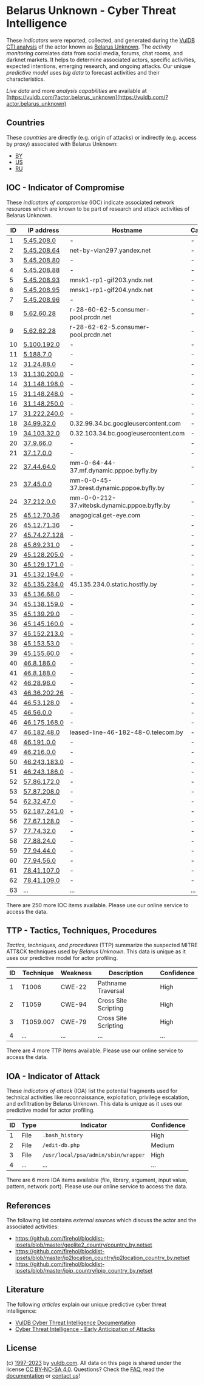 # Belarus Unknown - Cyber Threat Intelligence

These _indicators_ were reported, collected, and generated during the [VulDB CTI analysis](https://vuldb.com/?kb.cti) of the actor known as [Belarus Unknown](https://vuldb.com/?actor.belarus_unknown). The _activity monitoring_ correlates data from social media, forums, chat rooms, and darknet markets. It helps to determine associated actors, specific activities, expected intentions, emerging research, and ongoing attacks. Our unique _predictive model_ uses _big data_ to forecast activities and their characteristics.

_Live data_ and more _analysis capabilities_ are available at [https://vuldb.com/?actor.belarus_unknown](https://vuldb.com/?actor.belarus_unknown)

## Countries

These _countries_ are directly (e.g. origin of attacks) or indirectly (e.g. access by proxy) associated with Belarus Unknown:

* [BY](https://vuldb.com/?country.by)
* [US](https://vuldb.com/?country.us)
* [RU](https://vuldb.com/?country.ru)

## IOC - Indicator of Compromise

These _indicators of compromise_ (IOC) indicate associated network resources which are known to be part of research and attack activities of Belarus Unknown.

ID | IP address | Hostname | Campaign | Confidence
-- | ---------- | -------- | -------- | ----------
1 | [5.45.208.0](https://vuldb.com/?ip.5.45.208.0) | - | - | High
2 | [5.45.208.64](https://vuldb.com/?ip.5.45.208.64) | net-by-vlan297.yandex.net | - | High
3 | [5.45.208.80](https://vuldb.com/?ip.5.45.208.80) | - | - | High
4 | [5.45.208.88](https://vuldb.com/?ip.5.45.208.88) | - | - | High
5 | [5.45.208.93](https://vuldb.com/?ip.5.45.208.93) | mnsk1-rp1-gif203.yndx.net | - | High
6 | [5.45.208.95](https://vuldb.com/?ip.5.45.208.95) | mnsk1-rp1-gif204.yndx.net | - | High
7 | [5.45.208.96](https://vuldb.com/?ip.5.45.208.96) | - | - | High
8 | [5.62.60.28](https://vuldb.com/?ip.5.62.60.28) | r-28-60-62-5.consumer-pool.prcdn.net | - | High
9 | [5.62.62.28](https://vuldb.com/?ip.5.62.62.28) | r-28-62-62-5.consumer-pool.prcdn.net | - | High
10 | [5.100.192.0](https://vuldb.com/?ip.5.100.192.0) | - | - | High
11 | [5.188.7.0](https://vuldb.com/?ip.5.188.7.0) | - | - | High
12 | [31.24.88.0](https://vuldb.com/?ip.31.24.88.0) | - | - | High
13 | [31.130.200.0](https://vuldb.com/?ip.31.130.200.0) | - | - | High
14 | [31.148.198.0](https://vuldb.com/?ip.31.148.198.0) | - | - | High
15 | [31.148.248.0](https://vuldb.com/?ip.31.148.248.0) | - | - | High
16 | [31.148.250.0](https://vuldb.com/?ip.31.148.250.0) | - | - | High
17 | [31.222.240.0](https://vuldb.com/?ip.31.222.240.0) | - | - | High
18 | [34.99.32.0](https://vuldb.com/?ip.34.99.32.0) | 0.32.99.34.bc.googleusercontent.com | - | Medium
19 | [34.103.32.0](https://vuldb.com/?ip.34.103.32.0) | 0.32.103.34.bc.googleusercontent.com | - | Medium
20 | [37.9.66.0](https://vuldb.com/?ip.37.9.66.0) | - | - | High
21 | [37.17.0.0](https://vuldb.com/?ip.37.17.0.0) | - | - | High
22 | [37.44.64.0](https://vuldb.com/?ip.37.44.64.0) | mm-0-64-44-37.mf.dynamic.pppoe.byfly.by | - | High
23 | [37.45.0.0](https://vuldb.com/?ip.37.45.0.0) | mm-0-0-45-37.brest.dynamic.pppoe.byfly.by | - | High
24 | [37.212.0.0](https://vuldb.com/?ip.37.212.0.0) | mm-0-0-212-37.vitebsk.dynamic.pppoe.byfly.by | - | High
25 | [45.12.70.36](https://vuldb.com/?ip.45.12.70.36) | anagogical.get-eye.com | - | High
26 | [45.12.71.36](https://vuldb.com/?ip.45.12.71.36) | - | - | High
27 | [45.74.27.128](https://vuldb.com/?ip.45.74.27.128) | - | - | High
28 | [45.89.231.0](https://vuldb.com/?ip.45.89.231.0) | - | - | High
29 | [45.128.205.0](https://vuldb.com/?ip.45.128.205.0) | - | - | High
30 | [45.129.171.0](https://vuldb.com/?ip.45.129.171.0) | - | - | High
31 | [45.132.194.0](https://vuldb.com/?ip.45.132.194.0) | - | - | High
32 | [45.135.234.0](https://vuldb.com/?ip.45.135.234.0) | 45.135.234.0.static.hostfly.by | - | High
33 | [45.136.68.0](https://vuldb.com/?ip.45.136.68.0) | - | - | High
34 | [45.138.159.0](https://vuldb.com/?ip.45.138.159.0) | - | - | High
35 | [45.139.29.0](https://vuldb.com/?ip.45.139.29.0) | - | - | High
36 | [45.145.160.0](https://vuldb.com/?ip.45.145.160.0) | - | - | High
37 | [45.152.213.0](https://vuldb.com/?ip.45.152.213.0) | - | - | High
38 | [45.153.53.0](https://vuldb.com/?ip.45.153.53.0) | - | - | High
39 | [45.155.60.0](https://vuldb.com/?ip.45.155.60.0) | - | - | High
40 | [46.8.186.0](https://vuldb.com/?ip.46.8.186.0) | - | - | High
41 | [46.8.188.0](https://vuldb.com/?ip.46.8.188.0) | - | - | High
42 | [46.28.96.0](https://vuldb.com/?ip.46.28.96.0) | - | - | High
43 | [46.36.202.26](https://vuldb.com/?ip.46.36.202.26) | - | - | High
44 | [46.53.128.0](https://vuldb.com/?ip.46.53.128.0) | - | - | High
45 | [46.56.0.0](https://vuldb.com/?ip.46.56.0.0) | - | - | High
46 | [46.175.168.0](https://vuldb.com/?ip.46.175.168.0) | - | - | High
47 | [46.182.48.0](https://vuldb.com/?ip.46.182.48.0) | leased-line-46-182-48-0.telecom.by | - | High
48 | [46.191.0.0](https://vuldb.com/?ip.46.191.0.0) | - | - | High
49 | [46.216.0.0](https://vuldb.com/?ip.46.216.0.0) | - | - | High
50 | [46.243.183.0](https://vuldb.com/?ip.46.243.183.0) | - | - | High
51 | [46.243.186.0](https://vuldb.com/?ip.46.243.186.0) | - | - | High
52 | [57.86.172.0](https://vuldb.com/?ip.57.86.172.0) | - | - | High
53 | [57.87.208.0](https://vuldb.com/?ip.57.87.208.0) | - | - | High
54 | [62.32.47.0](https://vuldb.com/?ip.62.32.47.0) | - | - | High
55 | [62.187.241.0](https://vuldb.com/?ip.62.187.241.0) | - | - | High
56 | [77.67.128.0](https://vuldb.com/?ip.77.67.128.0) | - | - | High
57 | [77.74.32.0](https://vuldb.com/?ip.77.74.32.0) | - | - | High
58 | [77.88.24.0](https://vuldb.com/?ip.77.88.24.0) | - | - | High
59 | [77.94.44.0](https://vuldb.com/?ip.77.94.44.0) | - | - | High
60 | [77.94.56.0](https://vuldb.com/?ip.77.94.56.0) | - | - | High
61 | [78.41.107.0](https://vuldb.com/?ip.78.41.107.0) | - | - | High
62 | [78.41.109.0](https://vuldb.com/?ip.78.41.109.0) | - | - | High
63 | ... | ... | ... | ...

There are 250 more IOC items available. Please use our online service to access the data.

## TTP - Tactics, Techniques, Procedures

_Tactics, techniques, and procedures_ (TTP) summarize the suspected MITRE ATT&CK techniques used by _Belarus Unknown_. This data is unique as it uses our predictive model for actor profiling.

ID | Technique | Weakness | Description | Confidence
-- | --------- | -------- | ----------- | ----------
1 | T1006 | CWE-22 | Pathname Traversal | High
2 | T1059 | CWE-94 | Cross Site Scripting | High
3 | T1059.007 | CWE-79 | Cross Site Scripting | High
4 | ... | ... | ... | ...

There are 4 more TTP items available. Please use our online service to access the data.

## IOA - Indicator of Attack

These _indicators of attack_ (IOA) list the potential fragments used for technical activities like reconnaissance, exploitation, privilege escalation, and exfiltration by Belarus Unknown. This data is unique as it uses our predictive model for actor profiling.

ID | Type | Indicator | Confidence
-- | ---- | --------- | ----------
1 | File | `.bash_history` | High
2 | File | `/edit-db.php` | Medium
3 | File | `/usr/local/psa/admin/sbin/wrapper` | High
4 | ... | ... | ...

There are 6 more IOA items available (file, library, argument, input value, pattern, network port). Please use our online service to access the data.

## References

The following list contains _external sources_ which discuss the actor and the associated activities:

* https://github.com/firehol/blocklist-ipsets/blob/master/geolite2_country/country_by.netset
* https://github.com/firehol/blocklist-ipsets/blob/master/ip2location_country/ip2location_country_by.netset
* https://github.com/firehol/blocklist-ipsets/blob/master/ipip_country/ipip_country_by.netset

## Literature

The following _articles_ explain our unique predictive cyber threat intelligence:

* [VulDB Cyber Threat Intelligence Documentation](https://vuldb.com/?kb.cti)
* [Cyber Threat Intelligence - Early Anticipation of Attacks](https://www.scip.ch/en/?labs.20201022)

## License

(c) [1997-2023](https://vuldb.com/?kb.changelog) by [vuldb.com](https://vuldb.com/?kb.about). All data on this page is shared under the license [CC BY-NC-SA 4.0](https://creativecommons.org/licenses/by-nc-sa/4.0/). Questions? Check the [FAQ](https://vuldb.com/?kb.faq), read the [documentation](https://vuldb.com/?kb) or [contact us](https://vuldb.com/?contact)!

